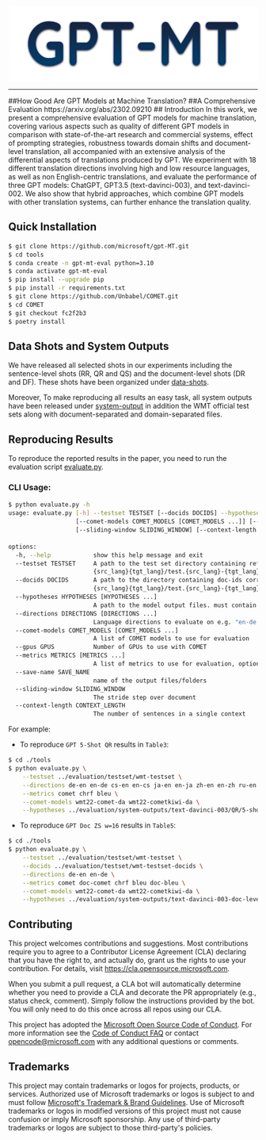 <p align="center">
  <img width="600" height="150" src="assets/MT-GPT.png">
</p>
<hr />
##How Good Are GPT Models at Machine Translation? 
##A Comprehensive Evaluation
https://arxiv.org/abs/2302.09210
## Introduction
In this work, we present a comprehensive evaluation of GPT models for machine translation, covering various aspects such as quality of different GPT models in comparison with state-of-the-art research and commercial systems, effect of prompting strategies, robustness towards domain shifts and document-level translation, all accompanied with an extensive analysis of the differential aspects of translations produced by GPT. We experiment with 18 different translation directions involving high and low resource languages, as well as non English-centric translations, and evaluate the performance of three GPT models: ChatGPT, GPT3.5 (text-davinci-003), and text-davinci-002. We also show that hybrid approaches, which combine GPT models with other translation systems, can further enhance the translation quality.

## Quick Installation
```bash
$ git clone https://github.com/microsoft/gpt-MT.git
$ cd tools
$ conda create -n gpt-mt-eval python=3.10
$ conda activate gpt-mt-eval
$ pip install --upgrade pip
$ pip install -r requirements.txt
$ git clone https://github.com/Unbabel/COMET.git
$ cd COMET
$ git checkout fc2f2b3 
$ poetry install
```

## Data Shots and System Outputs
We have released all selected shots in our experiments including the sentence-level shots (RR, QR and QS) and the document-level shots (DR and DF). These shots have been organized under [data-shots](./data-shots/).

Moreover, To make reproducing all results an easy task, all system outputs have been released under [system-output](./evaluation/system-outputs/) in addition the WMT official test sets along with document-separated and domain-separated files.

## Reproducing Results
To reproduce the reported results in the paper, you need to run the evaluation script [evaluate.py](./tools/evaluate.py).
### CLI Usage:
```bash
$ python evaluate.py -h
usage: evaluate.py [-h] --testset TESTSET [--docids DOCIDS] --hypotheses HYPOTHESES [HYPOTHESES ...] --directions DIRECTIONS [DIRECTIONS ...]
                   [--comet-models COMET_MODELS [COMET_MODELS ...]] [--gpus GPUS] --metrics METRICS [METRICS ...] [--save-name SAVE_NAME]
                   [--sliding-window SLIDING_WINDOW] [--context-length CONTEXT_LENGTH]

options:
  -h, --help            show this help message and exit
  --testset TESTSET     A path to the test set directory containing references and sources for each language pair. Must contain
                        {src_lang}{tgt_lang}/test.{src_lang}-{tgt_lang}.{tgt_lang} and {src_lang}{tgt_lang}/test.{src_lang}-{tgt_lang}.{src_lang}
  --docids DOCIDS       A path to the directory containing doc-ids corresponding to testset for each language pair. Must contain
                        {src_lang}{tgt_lang}/test.{src_lang}-{tgt_lang}.docids
  --hypotheses HYPOTHESES [HYPOTHESES ...]
                        A path to the model output files. must contain {src_lang}{tgt_lang}/test.{src_lang}-{tgt_lang}.{tgt_lang}
  --directions DIRECTIONS [DIRECTIONS ...]
                        Language directions to evaluate on e.g. "en-de de-en"
  --comet-models COMET_MODELS [COMET_MODELS ...]
                        A list of COMET models to use for evaluation
  --gpus GPUS           Number of GPUs to use with COMET
  --metrics METRICS [METRICS ...]
                        A list of metrics to use for evaluation, options ["bleu", "comet", "doc-comet", "chrf", "doc-bleu", "doc-chrf"]
  --save-name SAVE_NAME
                        name of the output files/folders
  --sliding-window SLIDING_WINDOW
                        The stride step over document
  --context-length CONTEXT_LENGTH
                        The number of sentences in a single context
```
For example:
- To reproduce `GPT 5-Shot QR` results in `Table3`:
```bash
$ cd ./tools
$ python evaluate.py \
    --testset ../evaluation/testset/wmt-testset \
    --directions de-en en-de cs-en en-cs ja-en en-ja zh-en en-zh ru-en en-ru uk-en en-uk is-en en-is ha-en en-ha fr-de de-fr \
    --metrics comet chrf bleu \
    --comet-models wmt22-comet-da wmt22-cometkiwi-da \
    --hypotheses ../evaluation/system-outputs/text-davinci-003/QR/5-shot
``` 
- To reproduce `GPT Doc ZS w=16` results in `Table5`: 
```bash
$ cd ./tools
$ python evaluate.py \
    --testset ../evaluation/testset/wmt-testset \
    --docids ../evaluation/testset/wmt-testset-docids \
    --directions de-en en-de \
    --metrics comet doc-comet chrf bleu doc-bleu \
    --comet-models wmt22-comet-da wmt22-cometkiwi-da \
    --hypotheses ../evaluation/system-outputs/text-davinci-003-doc-level/Doc-W16/zeroshot
``` 

## Contributing

This project welcomes contributions and suggestions.  Most contributions require you to agree to a
Contributor License Agreement (CLA) declaring that you have the right to, and actually do, grant us
the rights to use your contribution. For details, visit https://cla.opensource.microsoft.com.

When you submit a pull request, a CLA bot will automatically determine whether you need to provide
a CLA and decorate the PR appropriately (e.g., status check, comment). Simply follow the instructions
provided by the bot. You will only need to do this once across all repos using our CLA.

This project has adopted the [Microsoft Open Source Code of Conduct](https://opensource.microsoft.com/codeofconduct/).
For more information see the [Code of Conduct FAQ](https://opensource.microsoft.com/codeofconduct/faq/) or
contact [opencode@microsoft.com](mailto:opencode@microsoft.com) with any additional questions or comments.

## Trademarks

This project may contain trademarks or logos for projects, products, or services. Authorized use of Microsoft 
trademarks or logos is subject to and must follow 
[Microsoft's Trademark & Brand Guidelines](https://www.microsoft.com/en-us/legal/intellectualproperty/trademarks/usage/general).
Use of Microsoft trademarks or logos in modified versions of this project must not cause confusion or imply Microsoft sponsorship.
Any use of third-party trademarks or logos are subject to those third-party's policies.

